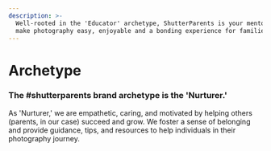 ```yaml
---
description: >-
  Well-rooted in the 'Educator' archetype, ShutterParents is your mentor. We
  make photography easy, enjoyable and a bonding experience for families.
---
```


# Archetype

### The #shutterparents brand archetype is the 'Nurturer.'&#x20;

As 'Nurturer,' we are empathetic, caring, and motivated by helping others (parents, in our case) succeed and grow. We foster a sense of belonging and provide guidance, tips, and resources to help individuals in their photography journey.

